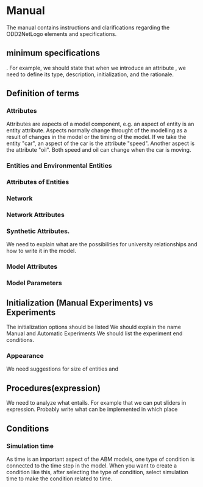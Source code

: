 # Manual
The manual contains instructions and clarifications regarding the ODD2NetLogo elements and specifications.

## minimum specifications
. For example, we should state that when we introduce an attribute , we need to define its type, description, initialization, and the rationale.
## Definition of terms
### Attributes
Attributes are aspects of a model component, e.g. an aspect of entity is an entity attribute. Aspects normally change throught of the modelling as a result of changes in the model or the timing of the model. If we take the entity "car", an aspect of the car is the attribute "speed". Another aspect is the attribute "oil". Both speed and oil can change when the car is moving. 
### Entities and Environmental Entities
### Attributes of Entities
### Network
### Network Attributes
### Synthetic Attributes.
We need to explain what are the possibilities for university relationships and how to write it in the model.
### Model Attributes

### Model Parameters

## Initialization (Manual Experiments) vs Experiments
The initialization options should be listed
We should explain the name Manual and Automatic Experiments
We should list the experiment end conditions.
### Appearance
 We need suggestions for size of entities and
## Procedures(expression)
We need to analyze what entails. For example that we can put sliders in expression. Probably write what can be implemented in which place
## Conditions
### Simulation time
As time is an important aspect of the ABM models, one type of condition is connected to the time step in the model. When you want to create a condition like this, after selecting the type of condition, select simulation time to make the condition related to time. 
